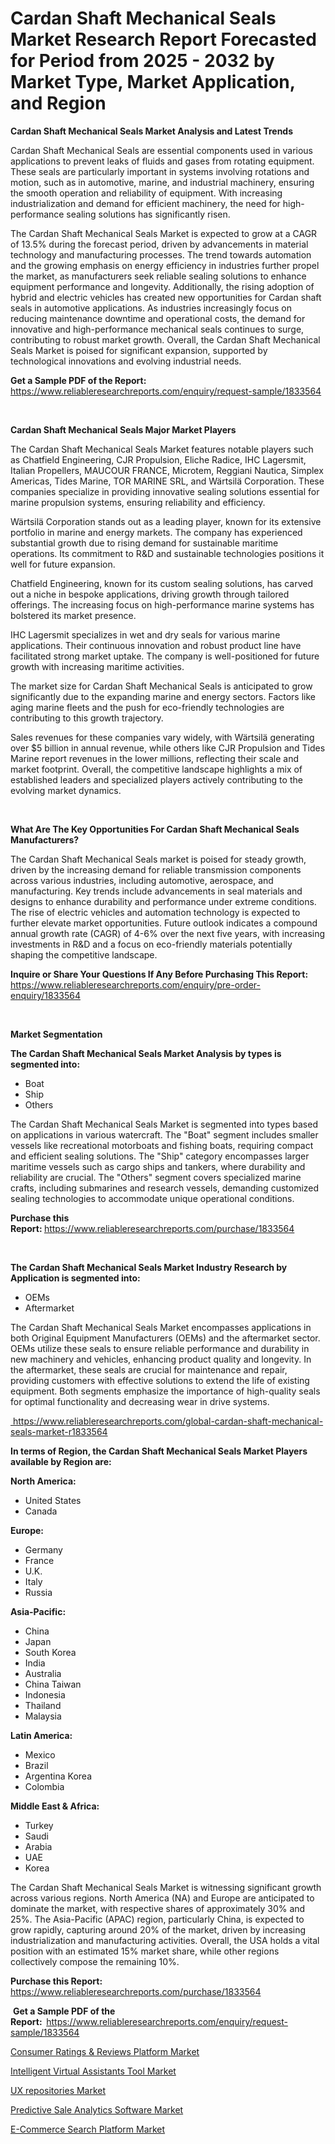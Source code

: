 <p><h1>Cardan Shaft Mechanical Seals Market Research Report Forecasted for Period from 2025 -  2032 by Market Type, Market Application, and Region</h1></p><p><strong>Cardan Shaft Mechanical Seals Market Analysis and Latest Trends</strong></p>
<p><p>Cardan Shaft Mechanical Seals are essential components used in various applications to prevent leaks of fluids and gases from rotating equipment. These seals are particularly important in systems involving rotations and motion, such as in automotive, marine, and industrial machinery, ensuring the smooth operation and reliability of equipment. With increasing industrialization and demand for efficient machinery, the need for high-performance sealing solutions has significantly risen.</p><p>The Cardan Shaft Mechanical Seals Market is expected to grow at a CAGR of 13.5% during the forecast period, driven by advancements in material technology and manufacturing processes. The trend towards automation and the growing emphasis on energy efficiency in industries further propel the market, as manufacturers seek reliable sealing solutions to enhance equipment performance and longevity. Additionally, the rising adoption of hybrid and electric vehicles has created new opportunities for Cardan shaft seals in automotive applications. As industries increasingly focus on reducing maintenance downtime and operational costs, the demand for innovative and high-performance mechanical seals continues to surge, contributing to robust market growth. Overall, the Cardan Shaft Mechanical Seals Market is poised for significant expansion, supported by technological innovations and evolving industrial needs.</p></p>
<p><strong>Get a Sample PDF of the Report:&nbsp;</strong> <a href="https://www.reliableresearchreports.com/enquiry/request-sample/1833564?utm_campaign=31&utm_medium=2&utm_source=Github&utm_content=ia&utm_term=26032025&utm_id=cardan-shaft-mechanical-seals">https://www.reliableresearchreports.com/enquiry/request-sample/1833564</a></p>
<p>&nbsp;</p>
<p><strong>Cardan Shaft Mechanical Seals Major Market Players</strong></p>
<p><p>The Cardan Shaft Mechanical Seals Market features notable players such as Chatfield Engineering, CJR Propulsion, Eliche Radice, IHC Lagersmit, Italian Propellers, MAUCOUR FRANCE, Microtem, Reggiani Nautica, Simplex Americas, Tides Marine, TOR MARINE SRL, and Wärtsilä Corporation. These companies specialize in providing innovative sealing solutions essential for marine propulsion systems, ensuring reliability and efficiency.</p><p>Wärtsilä Corporation stands out as a leading player, known for its extensive portfolio in marine and energy markets. The company has experienced substantial growth due to rising demand for sustainable maritime operations. Its commitment to R&D and sustainable technologies positions it well for future expansion.</p><p>Chatfield Engineering, known for its custom sealing solutions, has carved out a niche in bespoke applications, driving growth through tailored offerings. The increasing focus on high-performance marine systems has bolstered its market presence.</p><p>IHC Lagersmit specializes in wet and dry seals for various marine applications. Their continuous innovation and robust product line have facilitated strong market uptake. The company is well-positioned for future growth with increasing maritime activities.</p><p>The market size for Cardan Shaft Mechanical Seals is anticipated to grow significantly due to the expanding marine and energy sectors. Factors like aging marine fleets and the push for eco-friendly technologies are contributing to this growth trajectory.</p><p>Sales revenues for these companies vary widely, with Wärtsilä generating over $5 billion in annual revenue, while others like CJR Propulsion and Tides Marine report revenues in the lower millions, reflecting their scale and market footprint. Overall, the competitive landscape highlights a mix of established leaders and specialized players actively contributing to the evolving market dynamics.</p></p>
<p>&nbsp;</p>
<p><strong>What Are The Key Opportunities For Cardan Shaft Mechanical Seals Manufacturers?</strong></p>
<p><p>The Cardan Shaft Mechanical Seals market is poised for steady growth, driven by the increasing demand for reliable transmission components across various industries, including automotive, aerospace, and manufacturing. Key trends include advancements in seal materials and designs to enhance durability and performance under extreme conditions. The rise of electric vehicles and automation technology is expected to further elevate market opportunities. Future outlook indicates a compound annual growth rate (CAGR) of 4-6% over the next five years, with increasing investments in R&D and a focus on eco-friendly materials potentially shaping the competitive landscape.</p></p>
<p><strong>Inquire or Share Your Questions If Any Before Purchasing This Report:</strong> <a href="https://www.reliableresearchreports.com/enquiry/pre-order-enquiry/1833564?utm_campaign=31&utm_medium=2&utm_source=Github&utm_content=ia&utm_term=26032025&utm_id=cardan-shaft-mechanical-seals">https://www.reliableresearchreports.com/enquiry/pre-order-enquiry/1833564</a></p>
<p>&nbsp;</p>
<p><strong>Market Segmentation</strong></p>
<p><strong>The Cardan Shaft Mechanical Seals Market Analysis by types is segmented into:</strong></p>
<p><ul><li>Boat</li><li>Ship</li><li>Others</li></ul></p>
<p><p>The Cardan Shaft Mechanical Seals Market is segmented into types based on applications in various watercraft. The "Boat" segment includes smaller vessels like recreational motorboats and fishing boats, requiring compact and efficient sealing solutions. The "Ship" category encompasses larger maritime vessels such as cargo ships and tankers, where durability and reliability are crucial. The "Others" segment covers specialized marine crafts, including submarines and research vessels, demanding customized sealing technologies to accommodate unique operational conditions.</p></p>
<p><strong>Purchase this Report:&nbsp;</strong><a href="https://www.reliableresearchreports.com/purchase/1833564?utm_campaign=31&utm_medium=2&utm_source=Github&utm_content=ia&utm_term=26032025&utm_id=cardan-shaft-mechanical-seals">https://www.reliableresearchreports.com/purchase/1833564</a></p>
<p>&nbsp;</p>
<p><strong>The Cardan Shaft Mechanical Seals Market Industry Research by Application is segmented into:</strong></p>
<p><ul><li>OEMs</li><li>Aftermarket</li></ul></p>
<p><p>The Cardan Shaft Mechanical Seals Market encompasses applications in both Original Equipment Manufacturers (OEMs) and the aftermarket sector. OEMs utilize these seals to ensure reliable performance and durability in new machinery and vehicles, enhancing product quality and longevity. In the aftermarket, these seals are crucial for maintenance and repair, providing customers with effective solutions to extend the life of existing equipment. Both segments emphasize the importance of high-quality seals for optimal functionality and decreasing wear in drive systems.</p></p>
<p><a href="https://www.reliableresearchreports.com/global-cardan-shaft-mechanical-seals-market-r1833564?utm_campaign=31&utm_medium=2&utm_source=Github&utm_content=ia&utm_term=26032025&utm_id=cardan-shaft-mechanical-seals">&nbsp;https://www.reliableresearchreports.com/global-cardan-shaft-mechanical-seals-market-r1833564</a></p>
<p><strong>In terms of Region, the Cardan Shaft Mechanical Seals Market Players available by Region are:</strong></p>
<p>
    <p> <strong> North America: </strong>
        <ul>
            <li>United States</li>
            <li>Canada</li>
        </ul>
        </p> 
    <p> <strong> Europe: </strong>
        <ul>
            <li>Germany</li>
            <li>France</li>
            <li>U.K.</li>
            <li>Italy</li>
            <li>Russia</li>
        </ul>
        </p> 
    <p> <strong> Asia-Pacific: </strong>
        <ul>
            <li>China</li>
            <li>Japan</li>
            <li>South Korea</li>
            <li>India</li>
            <li>Australia</li>
            <li>China Taiwan</li>
            <li>Indonesia</li>
            <li>Thailand</li>
            <li>Malaysia</li>
        </ul>
        </p> 
    <p> <strong> Latin America: </strong>
        <ul>
            <li>Mexico</li>
            <li>Brazil</li>
            <li>Argentina Korea</li>
            <li>Colombia</li>
        </ul>
        </p> 
    <p> <strong> Middle East & Africa: </strong>
        <ul>
            <li>Turkey</li>
            <li>Saudi</li>
            <li>Arabia</li>
            <li>UAE</li>
            <li>Korea</li>
        </ul>
    </p>
    </p>
<p><p>The Cardan Shaft Mechanical Seals Market is witnessing significant growth across various regions. North America (NA) and Europe are anticipated to dominate the market, with respective shares of approximately 30% and 25%. The Asia-Pacific (APAC) region, particularly China, is expected to grow rapidly, capturing around 20% of the market, driven by increasing industrialization and manufacturing activities. Overall, the USA holds a vital position with an estimated 15% market share, while other regions collectively compose the remaining 10%.</p></p>
<p><strong>Purchase this Report: </strong><a href="https://www.reliableresearchreports.com/purchase/1833564?utm_campaign=31&utm_medium=2&utm_source=Github&utm_content=ia&utm_term=26032025&utm_id=cardan-shaft-mechanical-seals">https://www.reliableresearchreports.com/purchase/1833564</a></p>
<p>&nbsp;<strong>Get a Sample PDF of the Report:&nbsp;&nbsp;</strong><a href="https://www.reliableresearchreports.com/enquiry/request-sample/1833564?utm_campaign=31&utm_medium=2&utm_source=Github&utm_content=ia&utm_term=26032025&utm_id=cardan-shaft-mechanical-seals">https://www.reliableresearchreports.com/enquiry/request-sample/1833564</a></p>
<p><strong></strong></p>
<p><p><a href="https://github.com/shopovdjondo/Market-Research-Report-List-1/blob/main/consumer-ratings-reviews-platform-market.md?utm_campaign=31&utm_medium=2&utm_source=Github&utm_content=ia&utm_term=26032025&utm_id=cardan-shaft-mechanical-seals">Consumer Ratings & Reviews Platform Market</a></p><p><a href="https://github.com/boccalyver5k/Market-Research-Report-List-1/blob/main/intelligent-virtual-assistants-tool-market.md?utm_campaign=31&utm_medium=2&utm_source=Github&utm_content=ia&utm_term=26032025&utm_id=cardan-shaft-mechanical-seals">Intelligent Virtual Assistants Tool Market</a></p><p><a href="https://github.com/jhoonatsev/Market-Research-Report-List-1/blob/main/ux-repositories-market.md?utm_campaign=31&utm_medium=2&utm_source=Github&utm_content=ia&utm_term=26032025&utm_id=cardan-shaft-mechanical-seals">UX repositories Market</a></p><p><a href="https://github.com/plawragarile/Market-Research-Report-List-1/blob/main/predictive-sale-analytics-software-market.md?utm_campaign=31&utm_medium=2&utm_source=Github&utm_content=ia&utm_term=26032025&utm_id=cardan-shaft-mechanical-seals">Predictive Sale Analytics Software Market</a></p><p><a href="https://github.com/hamremunazm4/Market-Research-Report-List-1/blob/main/e-commerce-search-platform-market.md?utm_campaign=31&utm_medium=2&utm_source=Github&utm_content=ia&utm_term=26032025&utm_id=cardan-shaft-mechanical-seals">E-Commerce Search Platform Market</a></p></p>